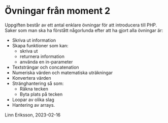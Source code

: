 # Övningar från moment 2

Uppgiften består av ett antal enklare övningar för att introducera till PHP. Saker som man ska ha förstått någorlunda efter att ha gjort alla övningar är:

* Skriva ut information
* Skapa funktioner som kan: 
    * skriva ut
    * returnera information
    * använda en in-parameter
* Textsträngar och concatenation
* Numeriska värden och matematiska uträkningar
* Konvertera värden
* Stränghantering så som:
    * Räkna tecken
    * Byta plats på tecken
* Loopar av olika slag
* Hantering av arrays.

Linn Eriksson, 2023-02-16